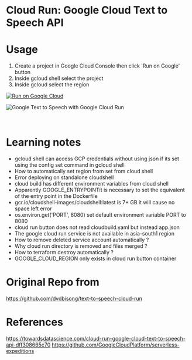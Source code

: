 # Cloud Run: Google Cloud Text to Speech API

# Usage

1. Create a project in Google Cloud Console then click 'Run on Google' button
2. Inside gcloud shell select the project
3. Inside gcloud select the region 

[![Run on Google
Cloud](https://deploy.cloud.run/button.svg)](https://deploy.cloud.run/?git_repo=https://github.com/mdnurakmal/text-to-speech-cloud-run.git)



<p align="left">
    <img src="http://ekababisong.org/assets/text-to-speech-cloud-run/text-to-speech-cloud-run.svg" align="middle" alt="Google Text to Speech with Google Cloud Run">
</p>

<br>

# Learning notes
- gcloud shell can access GCP credentials without using json if its set using the config set command in gcloud shell
- How to automatically set region from set from cloud shell
- Error deploying on standalone cloudshell
- cloud build has different environment variables from cloud shell
- Apparently GOOGLE_ENTRYPOINTit is necessary to set the equivalent of the entry point in the Dockerfile 
- gcr.io/cloudshell-images/cloudshell:latest is 7+ GB it will cause no space left error
- os.environ.get('PORT', 8080) set default environment variable PORT to 8080
- cloud run button does not read cloudbuild.yaml but instead app.json
- The google cloud run service is not available in asia-south1 region
- How to remove deleted service account automatically ?
- Why cloud run directory is removed and files merged ?
- How to terraform destroy automatically ?
- GOOGLE_CLOUD_REGION only exists in cloud run button container


# Original Repo from
https://github.com/dvdbisong/text-to-speech-cloud-run

# References
https://towardsdatascience.com/cloud-run-google-cloud-text-to-speech-api-dff308665c70
https://github.com/GoogleCloudPlatform/serverless-expeditions
 